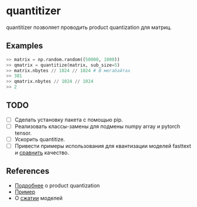 # quantitizer
quantitizer позволяет проводить product quantization для матриц.


## Examples
```python
>> matrix = np.random.random((50000, 1000))
>> qmatrix = quantitize(matrix, sub_size=5)
>> matrix.nbytes // 1024 // 1024 # В мегабайтах
>> 381
>> qmatrix.nbytes // 1024 // 1024
>> 2
```

## TODO
- [ ] Сделать установку пакета с помощью pip.
- [ ] Реализовать классы-замены для подмены numpy array и pytorch tensor.
- [ ] Ускорить quantitize.
- [ ] Привести примеры использования для квантизации моделей fasttext и [сравнить](https://vasnetsov93.medium.com/shrinking-fasttext-embeddings-so-that-it-fits-google-colab-cd59ab75959e) качество.

## References
- [Подробнее](http://mccormickml.com/2017/10/13/product-quantizer-tutorial-part-1/) о product quantization
- [Пример](http://ethen8181.github.io/machine-learning/deep_learning/multi_label/product_quantization.html#Computing-Query-Distance)
- О [сжатии](https://habr.com/ru/post/489474/) моделей